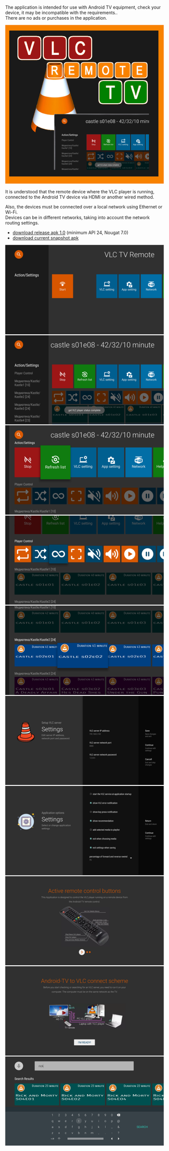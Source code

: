 
The application is intended for use with Android TV equipment, check your device, it may be incompatible with the requirements..  
There are no ads or purchases in the application.  

![adbviewer](img/banner600x600b.png)

It is understood that the remote device where the VLC player is running, connected to the Android TV device via HDMI or another wired method.  

Also, the devices must be connected over a local network using Ethernet or Wi-Fi.  
Devices can be in different networks, taking into account the network routing settings.  

- [download release apk 1.0](https://github.com/CloneTV/VLC-TV-Remote/releases/download/1.0/avlctv-remote-release.apk) (minimum API 24, Nougat 7.0)
- [download current snapshot apk](release/avlctv-remote-release.apk)

![adbviewer](img/avlctv-remote-5700680.png)
![adbviewer](img/avlctv-remote-5700706.png)
![adbviewer](img/avlctv-remote-5700736.png)
![adbviewer](img/avlctv-remote-5700745.png)
![adbviewer](img/avlctv-remote-5700785.png)
![adbviewer](img/avlctv-remote-5700808.png)
![adbviewer](img/avlctv-remote-5700821.png)
![adbviewer](img/avlctv-remote-5700834.png)
![adbviewer](img/avlctv-remote-5700842.png)
![adbviewer](img/avlctv-remote-5700896.png)
